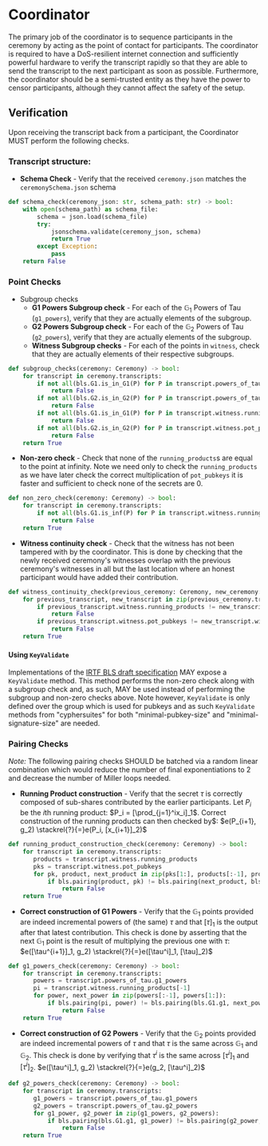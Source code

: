 # Coordinator

The primary job of the coordinator is to sequence participants in the ceremony by acting as the point of contact for participants. The coordinator is required to have a DoS-resilient internet connection and sufficiently powerful hardware to verify the transcript rapidly so that they are able to send the transcript to the next participant as soon as possible. Furthermore, the coordinator should be a semi-trusted entity as they have the power to censor participants, although they cannot affect the safety of the setup.

## Verification

Upon receiving the transcript back from a participant, the Coordinator MUST perform the following checks.

### Transcript structure:

- __Schema Check__ - Verify that the received `ceremony.json` matches the `ceremonySchema.json` schema
```python
def schema_check(ceremony_json: str, schema_path: str) -> bool:
    with open(schema_path) as schema_file:
        schema = json.load(schema_file)
        try:
            jsonschema.validate(ceremony_json, schema)
            return True
        except Exception:
            pass
    return False
```

### Point Checks

- Subgroup checks
    - __G1 Powers Subgroup check__ - For each of the $\mathbb{G}_1$ Powers of Tau (`g1_powers`), verify that they are actually elements of the subgroup.
    - __G2 Powers Subgroup check__ - For each of the $\mathbb{G}_2$ Powers of Tau (`g2_powers`), verify that they are actually elements of the subgroup.
    - __Witness Subgroup checks__ - For each of the points in `witness`, check that they are actually elements of their respective subgroups.

```python
def subgroup_checks(ceremony: Ceremony) -> bool:
    for transcript in ceremony.transcripts:
        if not all(bls.G1.is_in_G1(P) for P in transcript.powers_of_tau.g1_powers):
            return False
        if not all(bls.G2.is_in_G2(P) for P in transcript.powers_of_tau.g2_powers):
            return False
        if not all(bls.G1.is_in_G1(P) for P in transcript.witness.running_products):
            return False
        if not all(bls.G2.is_in_G2(P) for P in transcript.witness.pot_pubkeys):
            return False
    return True
```

- __Non-zero check__ - Check that none of the `running_products`s are equal to the point at infinity. Note we need only to check the `running_products` as we have later check the correct multiplication of `pot_pubkeys` it is faster and sufficient to check none of the secrets are 0.
```python
def non_zero_check(ceremony: Ceremony) -> bool:
    for transcript in ceremony.transcripts:
        if not all(bls.G1.is_inf(P) for P in transcript.witness.running_products):
            return False
    return True
```

- __Witness continuity check__ - Check that the witness has not been tampered with by the coordinator. This is done by checking that the newly received ceremony's witnesses overlap with the previous ceremony's witnesses in all but the last location where an honest participant would have added their contribution.

```python
def witness_continuity_check(previous_ceremony: Ceremony, new_ceremony: Ceremony) -> bool:
    for previous_transcript, new_transcript in zip(previous_ceremony.transcripts, new_ceremony.transcripts):
        if previous_transcript.witness.running_products != new_transcript.witness.running_products[:-1]:
            return False
        if previous_transcript.witness.pot_pubkeys != new_transcript.witness.pot_pubkeys[:-1]:
            return False
    return True
```

#### Using `KeyValidate`

Implementations of the [IRTF BLS draft specification](https://datatracker.ietf.org/doc/html/draft-irtf-cfrg-bls-signature-04#section-2.5) MAY expose a `KeyValidate` method. This method performs the non-zero check along with a subgroup check and, as such, MAY be used instead of performing the subgroup and non-zero checks above. Note however, `KeyValidate` is only defined over the group which is used for pubkeys and as such `KeyValidate` methods from "cyphersuites" for both "minimal-pubkey-size" and "minimal-signature-size" are needed. 

### Pairing Checks

_Note:_ The following pairing checks SHOULD be batched via a random linear combination which would reduce the number of final exponentiations to 2 and decrease the number of Miller loops needed.

- __Running Product construction__ - Verify that the secret $\tau$ is correctly composed of sub-shares contributed by the earlier participants. Let $P_i$ be the $i$th running product: $P_i = [\prod_{j=1}^ix_i]_1$. Correct construction of the running products can then checked by$: $e(P_{i+1}, g_2) \stackrel{?}{=}e(P_i, [x_{i+1}]_2)$

```python
def running_product_construction_check(ceremony: Ceremony) -> bool:
    for transcript in ceremony.transcripts:
       products = transcript.witness.running_products
       pks = transcript.witness.pot_pubkeys
       for pk, product, next_product in zip(pks[1:], products[:-1], products[1:]):
           if bls.pairing(product, pk) != bls.pairing(next_product, bls.G2.g2):
               return False
    return True
```

- __Correct construction of G1 Powers__ - Verify that the $\mathbb{G}_1$ points provided are indeed incremental powers of (the same) $\tau$ and that $[\tau]_1$ is the output after that latest contribution. This check is done by asserting that the next $\mathbb{G}_1$ point is the result of multiplying the previous one with $\tau$: $e([\tau^{i+1}]_1, g_2) \stackrel{?}{=}e([\tau^i]_1, [\tau]_2)$

```python
def g1_powers_check(ceremony: Ceremony) -> bool:
    for transcript in ceremony.transcripts:
       powers = transcript.powers_of_tau.g1_powers
       pi = transcript.witness.running_products[-1]
       for power, next_power in zip(powers[:-1], powers[1:]):
           if bls.pairing(pi, power) != bls.pairing(bls.G1.g1, next_power):
               return False
    return True
```

- __Correct construction of G2 Powers__ - Verify that the $\mathbb{G}_2$ points provided are indeed incremental powers of $\tau$ and that $\tau$ is the same across $\mathbb{G}_1$ and $\mathbb{G}_2$. This check is done by verifying that $\tau^i$ is the same across $[\tau^i]_1$ and $[\tau^i]_2$. $e([\tau^i]_1, g_2) \stackrel{?}{=}e(g_2, [\tau^i]_2)$

```python
def g2_powers_check(ceremony: Ceremony) -> bool:
    for transcript in ceremony.transcripts:
       g1_powers = transcript.powers_of_tau.g1_powers
       g2_powers = transcript.powers_of_tau.g2_powers
       for g1_power, g2_power in zip(g1_powers, g2_powers):
           if bls.pairing(bls.G1.g1, g1_power) != bls.pairing(g2_power, bls.G2.g2):
               return False
    return True
```

